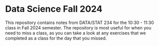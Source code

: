 # Data Science Fall 2024

This repository contains notes from DATA/STAT 234 for the 10:30 - 11:30 class in Fall 2024 semester. The repository is most useful for when you need to miss a class, as you can take a look at any exercises that we completed as a class for the day that you missed.
